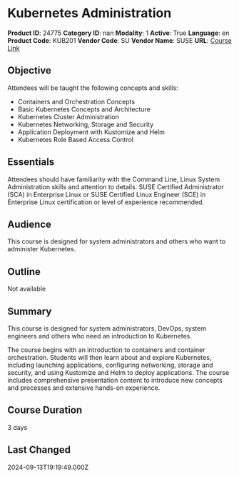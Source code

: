 # Kubernetes Administration

**Product ID**: 24775
**Category ID**: nan
**Modality**: 1
**Active**: True
**Language**: en
**Product Code**: KUB201
**Vendor Code**: SU
**Vendor Name**: SUSE
**URL**: [Course Link](https://www.fastlaneus.com/course/suse-kub201)

## Objective
Attendees will be taught the following concepts and skills:


- Containers and Orchestration Concepts
- Basic Kubernetes Concepts and Architecture
- Kubernetes Cluster Administration
- Kubernetes Networking, Storage and Security
- Application Deployment with Kustomize and Helm
- Kubernetes Role Based Access Control

## Essentials
Attendees should have familiarity with the Command Line, Linux System Administration skills and attention to details. SUSE Certified Administrator (SCA) in Enterprise Linux or SUSE Certified Linux Engineer (SCE) in Enterprise Linux certification or level of experience recommended.

## Audience
This course is designed for system administrators and others who want to administer Kubernetes.

## Outline
Not available

## Summary
This course is designed for system administrators, DevOps, system engineers and others who need an introduction to Kubernetes.

The course begins with an introduction to containers and container orchestration. Students will then learn about and explore Kubernetes, including launching applications, configuring networking, storage and security, and using Kustomize and Helm to deploy applications. The course includes comprehensive presentation content to introduce new concepts and processes and extensive hands-on experience.

## Course Duration
3 days

## Last Changed
2024-09-13T19:19:49.000Z
